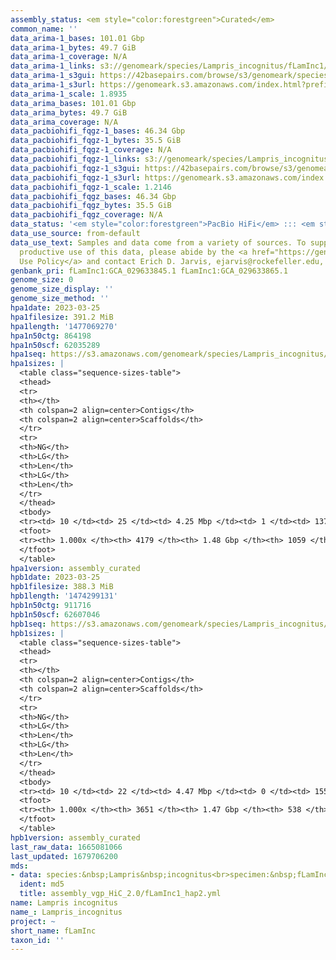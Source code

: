 ```yaml
---
assembly_status: <em style="color:forestgreen">Curated</em>
common_name: ''
data_arima-1_bases: 101.01 Gbp
data_arima-1_bytes: 49.7 GiB
data_arima-1_coverage: N/A
data_arima-1_links: s3://genomeark/species/Lampris_incognitus/fLamInc1/genomic_data/arima/<br>
data_arima-1_s3gui: https://42basepairs.com/browse/s3/genomeark/species/Lampris_incognitus/fLamInc1/genomic_data/arima/
data_arima-1_s3url: https://genomeark.s3.amazonaws.com/index.html?prefix=species/Lampris_incognitus/fLamInc1/genomic_data/arima/
data_arima-1_scale: 1.8935
data_arima_bases: 101.01 Gbp
data_arima_bytes: 49.7 GiB
data_arima_coverage: N/A
data_pacbiohifi_fqgz-1_bases: 46.34 Gbp
data_pacbiohifi_fqgz-1_bytes: 35.5 GiB
data_pacbiohifi_fqgz-1_coverage: N/A
data_pacbiohifi_fqgz-1_links: s3://genomeark/species/Lampris_incognitus/fLamInc1/genomic_data/pacbio_hifi/<br>
data_pacbiohifi_fqgz-1_s3gui: https://42basepairs.com/browse/s3/genomeark/species/Lampris_incognitus/fLamInc1/genomic_data/pacbio_hifi/
data_pacbiohifi_fqgz-1_s3url: https://genomeark.s3.amazonaws.com/index.html?prefix=species/Lampris_incognitus/fLamInc1/genomic_data/pacbio_hifi/
data_pacbiohifi_fqgz-1_scale: 1.2146
data_pacbiohifi_fqgz_bases: 46.34 Gbp
data_pacbiohifi_fqgz_bytes: 35.5 GiB
data_pacbiohifi_fqgz_coverage: N/A
data_status: '<em style="color:forestgreen">PacBio HiFi</em> ::: <em style="color:forestgreen">Arima</em>'
data_use_source: from-default
data_use_text: Samples and data come from a variety of sources. To support fair and
  productive use of this data, please abide by the <a href="https://genome10k.soe.ucsc.edu/data-use-policies/">Data
  Use Policy</a> and contact Erich D. Jarvis, ejarvis@rockefeller.edu, with any questions.
genbank_pri: fLamInc1:GCA_029633845.1 fLamInc1:GCA_029633865.1
genome_size: 0
genome_size_display: ''
genome_size_method: ''
hpa1date: 2023-03-25
hpa1filesize: 391.2 MiB
hpa1length: '1477069270'
hpa1n50ctg: 864198
hpa1n50scf: 62035289
hpa1seq: https://s3.amazonaws.com/genomeark/species/Lampris_incognitus/fLamInc1/assembly_curated/fLamInc1.hap1.decon.20230325.fasta.gz
hpa1sizes: |
  <table class="sequence-sizes-table">
  <thead>
  <tr>
  <th></th>
  <th colspan=2 align=center>Contigs</th>
  <th colspan=2 align=center>Scaffolds</th>
  </tr>
  <tr>
  <th>NG</th>
  <th>LG</th>
  <th>Len</th>
  <th>LG</th>
  <th>Len</th>
  </tr>
  </thead>
  <tbody>
  <tr><td> 10 </td><td> 25 </td><td> 4.25 Mbp </td><td> 1 </td><td> 137.31 Mbp </td></tr><tr><td> 20 </td><td> 74 </td><td> 2.29 Mbp </td><td> 2 </td><td> 112.01 Mbp </td></tr><tr><td> 30 </td><td> 152 </td><td> 1.60 Mbp </td><td> 3 </td><td> 77.21 Mbp </td></tr><tr><td> 40 </td><td> 261 </td><td> 1.17 Mbp </td><td> 5 </td><td> 68.27 Mbp </td></tr><tr style="background-color:#cccccc;"><td> 50 </td><td> 409 </td><td style="background-color:#ff8888;"> 0.86 Mbp </td><td> 8 </td><td style="background-color:#88ff88;"> 62.04 Mbp </td></tr><tr><td> 60 </td><td> 604 </td><td> 0.65 Mbp </td><td> 10 </td><td> 58.11 Mbp </td></tr><tr><td> 70 </td><td> 868 </td><td> 483.98 Kbp </td><td> 13 </td><td> 46.14 Mbp </td></tr><tr><td> 80 </td><td> 1236 </td><td> 324.08 Kbp </td><td> 16 </td><td> 42.80 Mbp </td></tr><tr><td> 90 </td><td> 1860 </td><td> 169.05 Kbp </td><td> 20 </td><td> 26.98 Mbp </td></tr><tr><td> 100 </td><td> 4178 </td><td> 1.21 Kbp </td><td> 1058 </td><td> 10.54 Kbp </td></tr></tbody>
  <tfoot>
  <tr><th> 1.000x </th><th> 4179 </th><th> 1.48 Gbp </th><th> 1059 </th><th> 1.48 Gbp </th></tr>
  </tfoot>
  </table>
hpa1version: assembly_curated
hpb1date: 2023-03-25
hpb1filesize: 388.3 MiB
hpb1length: '1474299131'
hpb1n50ctg: 911716
hpb1n50scf: 62607046
hpb1seq: https://s3.amazonaws.com/genomeark/species/Lampris_incognitus/fLamInc1/assembly_curated/fLamInc1.hap2.cur.20230325.fasta.gz
hpb1sizes: |
  <table class="sequence-sizes-table">
  <thead>
  <tr>
  <th></th>
  <th colspan=2 align=center>Contigs</th>
  <th colspan=2 align=center>Scaffolds</th>
  </tr>
  <tr>
  <th>NG</th>
  <th>LG</th>
  <th>Len</th>
  <th>LG</th>
  <th>Len</th>
  </tr>
  </thead>
  <tbody>
  <tr><td> 10 </td><td> 22 </td><td> 4.47 Mbp </td><td> 0 </td><td> 155.00 Mbp </td></tr><tr><td> 20 </td><td> 66 </td><td> 2.66 Mbp </td><td> 1 </td><td> 152.47 Mbp </td></tr><tr><td> 30 </td><td> 136 </td><td> 1.70 Mbp </td><td> 3 </td><td> 75.57 Mbp </td></tr><tr><td> 40 </td><td> 238 </td><td> 1.22 Mbp </td><td> 5 </td><td> 69.76 Mbp </td></tr><tr style="background-color:#cccccc;"><td> 50 </td><td> 377 </td><td style="background-color:#ff8888;"> 0.91 Mbp </td><td> 7 </td><td style="background-color:#88ff88;"> 62.61 Mbp </td></tr><tr><td> 60 </td><td> 564 </td><td> 0.68 Mbp </td><td> 9 </td><td> 60.22 Mbp </td></tr><tr><td> 70 </td><td> 819 </td><td> 491.58 Kbp </td><td> 12 </td><td> 54.96 Mbp </td></tr><tr><td> 80 </td><td> 1177 </td><td> 335.25 Kbp </td><td> 15 </td><td> 48.45 Mbp </td></tr><tr><td> 90 </td><td> 1768 </td><td> 180.54 Kbp </td><td> 18 </td><td> 40.30 Mbp </td></tr><tr><td> 100 </td><td> 3650 </td><td> 1.03 Kbp </td><td> 537 </td><td> 12.34 Kbp </td></tr></tbody>
  <tfoot>
  <tr><th> 1.000x </th><th> 3651 </th><th> 1.47 Gbp </th><th> 538 </th><th> 1.47 Gbp </th></tr>
  </tfoot>
  </table>
hpb1version: assembly_curated
last_raw_data: 1665081066
last_updated: 1679706200
mds:
- data: species:&nbsp;Lampris&nbsp;incognitus<br>specimen:&nbsp;fLamInc1<br>projects:&nbsp;<br>&nbsp;&nbsp;-&nbsp;vgp<br>haplotype_to_curate:&nbsp;hap2<br>hap1:&nbsp;s3://genomeark/species/Lampris_incognitus/fLamInc1/assembly_vgp_HiC_2.0/fLamInc1.HiC.hap1.20230206.fasta.gz<br>hap2:&nbsp;s3://genomeark/species/Lampris_incognitus/fLamInc1/assembly_vgp_HiC_2.0/fLamInc1.HiC.hap2.20230206.fasta.gz<br>pretext_hap1:&nbsp;s3://genomeark/species/Lampris_incognitus/fLamInc1/assembly_vgp_HiC_2.0/evaluation/hap1/pretext/fLamInc1_hap1__s2_heatmap.pretext<br>pretext_hap2:&nbsp;s3://genomeark/species/Lampris_incognitus/fLamInc1/assembly_vgp_HiC_2.0/evaluation/hap2/pretext/fLamInc1_hap2__s2_heatmap.pretext<br>kmer_spectra_img:&nbsp;s3://genomeark/species/Lampris_incognitus/fLamInc1/assembly_vgp_HiC_2.0/evaluation/merqury/fLamInc1_png/<br>pacbio_read_dir:&nbsp;s3://genomeark/species/Lampris_incognitus/fLamInc1/genomic_data/pacbio_hifi/<br>pacbio_read_type:&nbsp;hifi<br>hic_read_dir:&nbsp;s3://genomeark/species/Lampris_incognitus/fLamInc1/genomic_data/arima/<br>pipeline:<br>&nbsp;&nbsp;-&nbsp;hifiasm&nbsp;(0.16.1+galaxy4)<br>&nbsp;&nbsp;-&nbsp;yahs&nbsp;(1.2a.2+galaxy0)<br>assembled_by_group:&nbsp;Rockefeller<br>notes:&nbsp;This&nbsp;was&nbsp;a&nbsp;hifiasm-HiC&nbsp;assembly&nbsp;of&nbsp;fLamInc1,&nbsp;resulting&nbsp;in&nbsp;two&nbsp;complete&nbsp;haplotypes.&nbsp;This&nbsp;individual&nbsp;did&nbsp;not&nbsp;have&nbsp;bionano&nbsp;data.&nbsp;HiC&nbsp;scaffolding&nbsp;was&nbsp;performed&nbsp;with&nbsp;yahs.&nbsp;The&nbsp;HiC&nbsp;prep&nbsp;was&nbsp;Arima&nbsp;kit&nbsp;2.&nbsp;The&nbsp;kmer&nbsp;spectra&nbsp;indicates&nbsp;a&nbsp;homogametic&nbsp;specimen.&nbsp;We&nbsp;are&nbsp;submitting&nbsp;haplotype&nbsp;2&nbsp;for&nbsp;curation.
  ident: md5
  title: assembly_vgp_HiC_2.0/fLamInc1_hap2.yml
name: Lampris incognitus
name_: Lampris_incognitus
project: ~
short_name: fLamInc
taxon_id: ''
---
```


